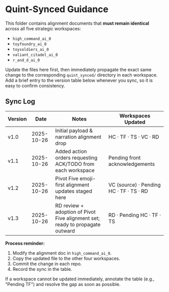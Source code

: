 # Quint-Synced Guidance

This folder contains alignment documents that **must remain identical** across all five strategic workspaces:

- `high_command_ai_0`
- `toyfoundry_ai_0`
- `toysoldiers_ai_0`
- `valiant_citadel_ai_0`
- `r_and_d_ai_0`

Update the files here first, then immediately propagate the exact same change to the corresponding `quint_synced/` directory in each workspace. Add a brief entry to the version table below whenever you sync, so it is easy to confirm consistency.

## Sync Log

| Version | Date | Notes | Workspaces Updated |
| --- | --- | --- | --- |
| v1.0 | 2025-10-26 | Initial payload & narration alignment drop | HC · TF · TS · VC · RD |
| v1.1 | 2025-10-26 | Added action orders requesting ACK/TODO from each workspace | Pending front acknowledgements |
| v1.2 | 2025-10-26 | Pivot Five emoji-first alignment updates staged here | VC (source) · Pending HC · TF · TS · RD |
| v1.3 | 2025-10-26 | RD review + adoption of Pivot Five alignment set; ready to propagate outward | RD · Pending HC · TF · TS |

**Process reminder:**

1. Modify the alignment doc in `high_command_ai_0`.
2. Copy the updated file to the other four workspaces.
3. Commit the change in each repo.
4. Record the sync in the table.

If a workspace cannot be updated immediately, annotate the table (e.g., "Pending TF") and resolve the gap as soon as possible.
